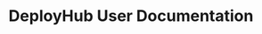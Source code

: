 ---
title: "DeployHub User Documentation"
linkTitle: "DeployHub User Documentation"
weight: 12
menu:
  main:
    weight: 20
---
